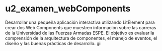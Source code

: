 # u2_examen_webComponents
Desarrollar una pequeña aplicación interactiva utilizando LitElement para crear dos Web Components que muestren información sobre las carreras de la Universidad de las Fuerzas Armadas ESPE. El objetivo es evaluar la comprensión de la arquitectura de componentes, el manejo de eventos, el diseño y las buenas prácticas de desarrollo.
gi